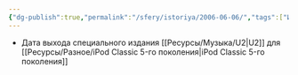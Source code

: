 ```yaml
---
{"dg-publish":true,"permalink":"/sfery/istoriya/2006-06-06/","tags":["История"]}
---
```


- Дата выхода специального издания [[Ресурсы/Музыка/U2\|U2]] для [[Ресурсы/Разное/iPod Classic 5-го поколения\|iPod Classic 5-го поколения]] 